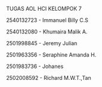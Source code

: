 TUGAS AOL HCI KELOMPOK 7

2540132723 - Immanuel Billy C.S

2540132080 - Khumaira Malik A.

2501998845 - Jeremy Julian

2501963356 - Seraphine Amanda H.

2501983736 - Johanes

2502008592 - Richard M.W.T.,Tan
